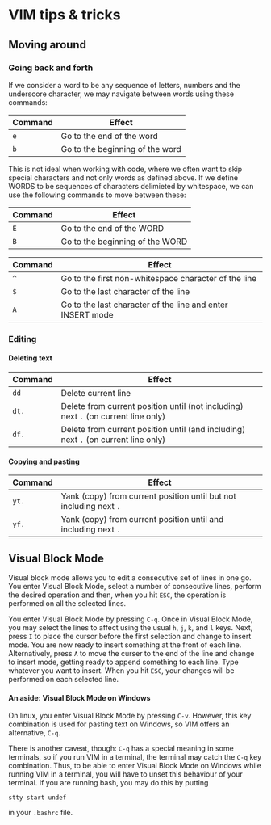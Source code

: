 # VIM tips & tricks

## Moving around

### Going back and forth

If we consider a word to be any sequence of letters, numbers and the underscore character, we may 
navigate between words using these commands:

|Command|Effect|
|-------|------|
|`e`    | Go to the end of the word |
|`b`    | Go to the beginning of the word | 

This is not ideal when working with code, where we often want to skip special characters and not only words as defined above.
If we define WORDS to be sequences of characters delimieted by whitespace, we can use the following commands 
to move between these:

|Command|Effect|
|-------|------|
|`E`    | Go to the end of the WORD|
|`B`    | Go to the beginning of the WORD|

|Command|Effect|
|-------|------|
|`^`    | Go to the first non-whitespace character of the line |
|`$`    | Go to the last character of the line |
|`A`    | Go to the last character of the line and enter INSERT mode |

### Editing

#### Deleting text

|Command|Effect|
|-------|------|
|`dd`   | Delete current line|
|`dt.`  | Delete from current position until (not including) next `.` (on current line only)|
|`df.`  | Delete from current position until (and including) next `.` (on current line only)|

#### Copying and pasting

|Command|Effect|
|-------|------|
|`yt.`| Yank (copy) from current position until but not including next `.`|
|`yf.`| Yank (copy) from current position until and including next `.`|

## Visual Block Mode

Visual block mode allows you to edit a consecutive set of lines in one go. You enter Visual Block Mode, select a number of consecutive lines, perform the desired operation and then, when you hit `ESC`, the operation is performed on all the selected lines.

You enter Visual Block Mode by pressing `C-q`. Once in Visual Block Mode, you may select the lines to affect using the usual `h`, `j`, `k`, and `l` keys. Next, press `I` to place the cursor before the first selection and change to insert mode. You are now ready to insert something at the front of each line. Alternatively, press `A` to move the curser to the end of the line and change to insert mode, getting ready to append something to each line. Type whatever you want to insert. When you hit `ESC`, your changes will be performed on each selected line.

#### An aside: Visual Block Mode on Windows
On linux, you enter Visual Block Mode by pressing `C-v`. However, this key combination is used for pasting text on Windows, so VIM offers an alternative, `C-q`.

There is another caveat, though: `C-q` has a special meaning in some terminals, so if you run VIM in a terminal, the terminal may catch the `C-q` key combination. Thus, to be able to enter Visual Block Mode on Windows while running VIM in a terminal, you will have to unset this behaviour of your terminal. If you are running bash, you may do this by putting

```
stty start undef
```

in your `.bashrc` file.



